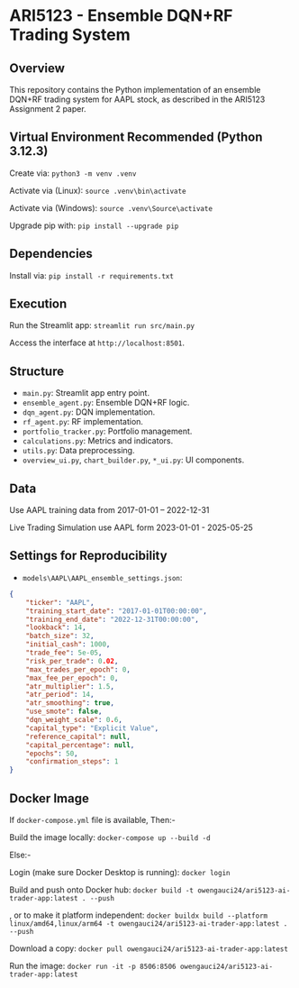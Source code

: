 # ARI5123 - Ensemble DQN+RF Trading System

## Overview
This repository contains the Python implementation of an ensemble DQN+RF trading system for AAPL stock, as described in the ARI5123 Assignment 2 paper.

## Virtual Environment Recommended (Python 3.12.3)
Create via: `python3 -m venv .venv`

Activate via (Linux): `source .venv\bin\activate`

Activate via (Windows): `source .venv\Source\activate`

Upgrade pip with: `pip install --upgrade pip`

## Dependencies
Install via: `pip install -r requirements.txt`

## Execution
Run the Streamlit app: `streamlit run src/main.py`

Access the interface at `http://localhost:8501`.

## Structure
- `main.py`: Streamlit app entry point.
- `ensemble_agent.py`: Ensemble DQN+RF logic.
- `dqn_agent.py`: DQN implementation.
- `rf_agent.py`: RF implementation.
- `portfolio_tracker.py`: Portfolio management.
- `calculations.py`: Metrics and indicators.
- `utils.py`: Data preprocessing.
- `overview_ui.py`, `chart_builder.py`, `*_ui.py`: UI components.

## Data
Use AAPL training data from 2017-01-01 – 2022-12-31

Live Trading Simulation use AAPL form 2023-01-01 - 2025-05-25


## Settings for Reproducibility

- `models\AAPL\AAPL_ensemble_settings.json`:
```json
{
    "ticker": "AAPL",
    "training_start_date": "2017-01-01T00:00:00",
    "training_end_date": "2022-12-31T00:00:00",
    "lookback": 14,
    "batch_size": 32,
    "initial_cash": 1000,
    "trade_fee": 5e-05,
    "risk_per_trade": 0.02,
    "max_trades_per_epoch": 0,
    "max_fee_per_epoch": 0,
    "atr_multiplier": 1.5,
    "atr_period": 14,
    "atr_smoothing": true,
    "use_smote": false,
    "dqn_weight_scale": 0.6,
    "capital_type": "Explicit Value",
    "reference_capital": null,
    "capital_percentage": null,
    "epochs": 50,
    "confirmation_steps": 1
}
```


## Docker Image


If `docker-compose.yml` file is available, Then:-

Build the image locally: `docker-compose up --build -d`

Else:-

Login (make sure Docker Desktop is running): `docker login`

Build and push onto Docker hub: `docker build -t owengauci24/ari5123-ai-trader-app:latest . --push`

, or to make it platform independent: `docker buildx build --platform linux/amd64,linux/arm64 -t owengauci24/ari5123-ai-trader-app:latest . --push`

Download a copy: `docker pull owengauci24/ari5123-ai-trader-app:latest`

Run the image: `docker run -it -p 8506:8506 owengauci24/ari5123-ai-trader-app:latest`

